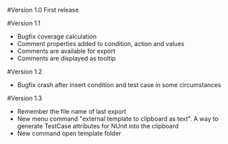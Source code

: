 #Version 1.0
First release

#Version 1.1
- Bugfix coverage calculation
- Comment properties added to condition, action and values
- Comments are available for export
- Comments are displayed as tooltip

#Version 1.2
- Bugfix crash after insert condition and test case in some circumstances

#Version 1.3
- Remember the file name of last export 
- New menu command "external template to clipboard as text". A way to generate TestCase attributes for NUnit into the clipboard
- New command open template folder
 